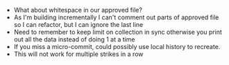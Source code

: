 * What about whitespace in our approved file?
* As I'm building incrementally I can't comment out parts of approved file so I can refactor, but I can ignore the last line
* Need to remember to keep limit on collection in sync otherwise you print out all the data instead of doing 1 at a time
* If you miss a micro-commit, could possibly use local history to recreate.
* This will not work for multiple strikes in a row
